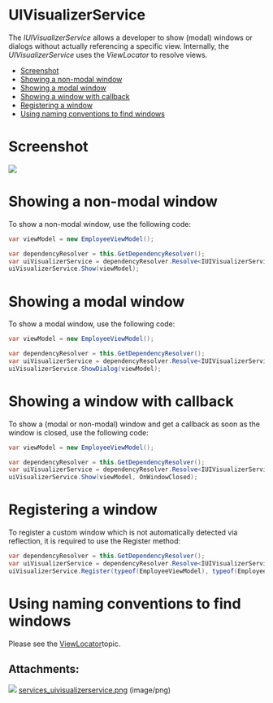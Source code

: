 # UIVisualizerService

The *IUIVisualizerService* allows a developer to show (modal) windows or dialogs without actually referencing a specific view. Internally, the *UIVisualizerService* uses the *ViewLocator* to resolve views.

-   [Screenshot](#UIVisualizerService-Screenshot)
-   [Showing a non-modal window](#UIVisualizerService-Showinganon-modalwindow)
-   [Showing a modal window](#UIVisualizerService-Showingamodalwindow)
-   [Showing a window with callback](#UIVisualizerService-Showingawindowwithcallback)
-   [Registering a window](#UIVisualizerService-Registeringawindow)
-   [Using naming conventions to find windows](#UIVisualizerService-Usingnamingconventionstofindwindows)

# Screenshot

![](attachments/1409219/1507346.png)

# Showing a non-modal window

To show a non-modal window, use the following code:

``` {.java data-syntaxhighlighter-params="brush: java; gutter: false; theme: Confluence" data-theme="Confluence" style="brush: java; gutter: false; theme: Confluence"}
var viewModel = new EmployeeViewModel();

var dependencyResolver = this.GetDependencyResolver();
var uiVisualizerService = dependencyResolver.Resolve<IUIVisualizerService>();
uiVisualizerService.Show(viewModel);
```

# Showing a modal window

To show a modal window, use the following code:

``` {.java data-syntaxhighlighter-params="brush: java; gutter: false; theme: Confluence" data-theme="Confluence" style="brush: java; gutter: false; theme: Confluence"}
var viewModel = new EmployeeViewModel();

var dependencyResolver = this.GetDependencyResolver();
var uiVisualizerService = dependencyResolver.Resolve<IUIVisualizerService>();
uiVisualizerService.ShowDialog(viewModel);
```

# Showing a window with callback

To show a (modal or non-modal) window and get a callback as soon as the window is closed, use the following code:

``` {.java data-syntaxhighlighter-params="brush: java; gutter: false; theme: Confluence" data-theme="Confluence" style="brush: java; gutter: false; theme: Confluence"}
var viewModel = new EmployeeViewModel();

var dependencyResolver = this.GetDependencyResolver();
var uiVisualizerService = dependencyResolver.Resolve<IUIVisualizerService>();
uiVisualizerService.Show(viewModel, OnWindowClosed);
```

# Registering a window

To register a custom window which is not automatically detected via reflection, it is required to use the Register method:

``` {.java data-syntaxhighlighter-params="brush: java; gutter: false; theme: Confluence" data-theme="Confluence" style="brush: java; gutter: false; theme: Confluence"}
var dependencyResolver = this.GetDependencyResolver();
var uiVisualizerService = dependencyResolver.Resolve<IUIVisualizerService>();
uiVisualizerService.Register(typeof(EmployeeViewModel), typeof(EmployeeView));
```

# Using naming conventions to find windows

Please see the [ViewLocator](ViewLocator)topic.

## Attachments:

![](images/icons/bullet_blue.gif) [services\_uivisualizerservice.png](attachments/1409219/1507346.png) (image/png)

